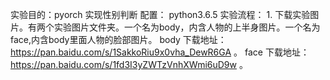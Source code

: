 实验目的：pyorch 实现性别判断
配置：   python3.6.5
实验流程：
1.
  下载实验图片。有两个实验图片文件夹。一个名为body，内含人物的上半身图片。一个名为face,内含body里面人物的脸部图片。
	body 下载地址：https://pan.baidu.com/s/1SakkoRiu9x0vha_DewR6GA  。
	face 下载地址：https://pan.baidu.com/s/1fd3I3yZWTzVnhXWmi6uD9w  。
	

